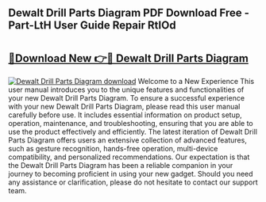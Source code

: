 ## Dewalt Drill Parts Diagram PDF Download Free - Part-LtH User Guide Repair RtIOd

# <h2><a href="http://dfokhh.blite.top/?on=Dewalt+Drill+Parts+Diagram">🔗Download New 👉🔴 Dewalt Drill Parts Diagram</a></h2>

[![Dewalt Drill Parts Diagram download](https://i.imgur.com/lujVjoI.png)](http://dfokhh.blite.top/?on=Dewalt+Drill+Parts+Diagram)
Welcome to a New Experience This user manual introduces you to the unique features and functionalities of your new Dewalt Drill Parts Diagram. To ensure a successful experience with your new Dewalt Drill Parts Diagram, please read this user manual carefully before use. It includes essential information on product setup, operation, maintenance, and troubleshooting, ensuring that you are able to use the product effectively and efficiently. The latest iteration of Dewalt Drill Parts Diagram offers users an extensive collection of advanced features, such as gesture recognition, hands-free operation, multi-device compatibility, and personalized recommendations. Our expectation is that the Dewalt Drill Parts Diagram has been a reliable companion in your journey to becoming proficient in using your new gadget. Should you need any assistance or clarification, please do not hesitate to contact our support team.
